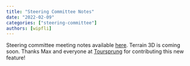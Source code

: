 ```yaml
---
title: "Steering Committee Notes"
date: "2022-02-09"
categories: ["steering-committee"]
authors: [wipfli]
---
```


Steering committee meeting notes available
[here](https://github.com/maplibre/maplibre/discussions/9). Terrain
3D is coming soon. Thanks Max and everyone at [Toursprung](https://www.toursprung.com/en/)
for contributing this
new feature!
